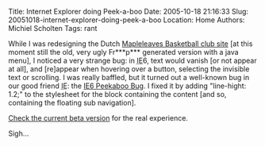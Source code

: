 Title: Internet Explorer doing Peek-a-boo
Date: 2005-10-18 21:16:33
Slug: 20051018-internet-explorer-doing-peek-a-boo
Location: Home
Authors: Michiel Scholten
Tags: rant

<p>While I was redesigning the Dutch <a href="http://www.mapleleaves.nl/">Mapleleaves Basketball club site</a> [at this moment still the old, very ugly Fr***p*** generated version with a java menu], I noticed a very strange bug: in <acronym title="Internet Exploder">IE</acronym>6, text would vanish [or not appear at all], and [re]appear when hovering over a button, selecting the invisible text or scrolling. I was really baffled, but it turned out a well-known bug in our good friend <acronym title="Internet Exploder">IE</acronym>: the <a href="http://www.positioniseverything.net/explorer/peekaboo.html">IE6 Peekaboo Bug</a>. I fixed it by adding "line-hight: 1.2;" to the stylesheet for the block containing the content [and so, containing the floating sub navigation].</p>

<p><a href="/projects/mapleleaves/">Check the current beta version</a> for the real experience.</p>

<p>Sigh...</p>